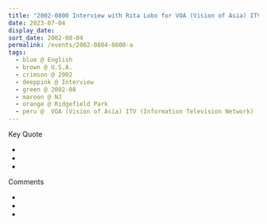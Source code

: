 ```yaml
---
title: "2002-0800 Interview with Rita Lobo for VOA (Vision of Asia) ITV (Information Television Network), Room, House, 270 Overpack Avenue, Ridgefield Park, NJ, U.S.A."
date: 2023-07-04
display_date: 
sort_date: 2002-08-04
permalink: /events/2002-0804-0800-a
tags:
  - blue @ English
  - brown @ U.S.A.
  - crimson @ 2002
  - deeppink @ Interview
  - green @ 2002-08
  - maroon @ NJ
  - orange @ Ridgefield Park
  - peru @  VOA (Vision of Asia) ITV (Information Television Network)
---
```


<div class="main">
  <div class="wave-list">
    <div class="title">
      <div class="text" style="--color: green">
        Key Quote
      </div>
    </div>
    <ul class="list">
        <li class="item" data-color-BlanchedAlmond>
        </li>
        <li class="item" style="--color: Lavender">
        </li>
        <li class="item" style="--color: BlanchedAlmond">
        </li>
      </ul>
  </div>
</div>

<div class="main">
  <div class="wave-list">
    <div class="title">
      <div class="text" style="--color: green">
        Comments
      </div>
    </div>
    <ul class="list">
        <li class="item" data-color-Ivory>
        </li>
        <li class="item" style="--color: PaleTurquiose">
        </li>
        <li class="item" style="--color: Ivory">
        </li>
      </ul>
  </div>
</div>